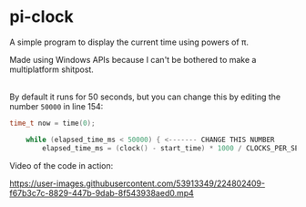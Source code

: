 # pi-clock
A simple program to display the current time using powers of π.

Made using Windows APIs because I can't be bothered to make a multiplatform shitpost.
<br/><br/>

By default it runs for 50 seconds, but you can change this by editing the number `50000` in line 154:

```c
time_t now = time(0);

    while (elapsed_time_ms < 50000) { <------- CHANGE THIS NUMBER
        elapsed_time_ms = (clock() - start_time) * 1000 / CLOCKS_PER_SEC; // Calculate elapsed time in milliseconds
```

Video of the code in action:

https://user-images.githubusercontent.com/53913349/224802409-f67b3c7c-8829-447b-9dab-8f543938aed0.mp4
